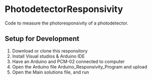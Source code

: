 # PhotodetectorResponsivity
Code to measure the photoresponsivity of a photodetector.

## Setup for Development
1. Download or clone this responsitory
2. Install Visual studios &  Arduino IDE
3. Have an Arduino and PCM-02 connected to computer
4. Open the Arduino file Arduino_Responsivity_Program and upload
5. Open the Main solutions file, and run
